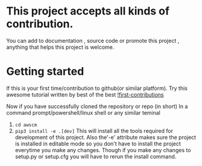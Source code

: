 # This project accepts all kinds of contribution.
You can add to documentation , source code or promote this project , anything that helps this project is welcome.

# Getting started
If this is your first time/contribution to github(or similar platform).
Try this awesome tutorial written by best of the best [!first-contributions](https://github.com/firstcontributions/first-contributions/blob/master/README.md)

Now if you have successfully cloned the repository or repo (in short)
In a command prompt/powershell/linux shell or any similar teminal
1. `cd awscm`
2. `pip3 install -e .[dev]`
This will install all the tools required for development of this project.
Also the'-e' attribute makes sure the project is installed in
editable mode so you don't have to install the project everytime 
you make any changes.
Though if you make any changes to setup.py or setup.cfg
you will have to rerun the install command.

